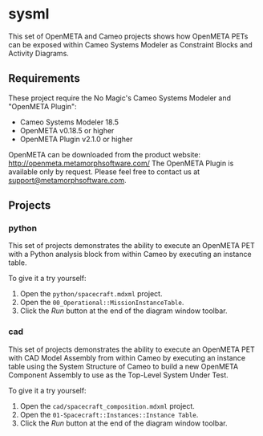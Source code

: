 # sysml

This set of OpenMETA and Cameo projects shows how OpenMETA PETs can be exposed within Cameo Systems Modeler as Constraint Blocks and Activity Diagrams.

## Requirements

These project require the No Magic's Cameo Systems Modeler and "OpenMETA Plugin":

* Cameo Systems Modeler 18.5
* OpenMETA v0.18.5 or higher
* OpenMETA Plugin v2.1.0 or higher

OpenMETA can be downloaded from the product website: http://openmeta.metamorphsoftware.com/
The OpenMETA Plugin is available only by request. Please feel free to contact us at support@metamorphsoftware.com.

## Projects

### python

This set of projects demonstrates the ability to execute an OpenMETA PET with a Python analysis block from within Cameo by executing an instance table.

To give it a try yourself:

1. Open the `python/spacecraft.mdxml` project.
2. Open the `00_Operational::MissionInstanceTable`.
3. Click the *Run* button at the end of the diagram window toolbar.

### cad

This set of projects demonstrates the ability to execute an OpenMETA PET with CAD Model Assembly from within Cameo by executing an instance table using the System Structure of Cameo to build a new OpenMETA Component Assembly to use as the Top-Level System Under Test.

To give it a try yourself:

1. Open the `cad/spacecraft_composition.mdxml` project.
2. Open the `01-Spacecraft::Instances::Instance Table`.
3. Click the *Run* button at the end of the diagram window toolbar.

